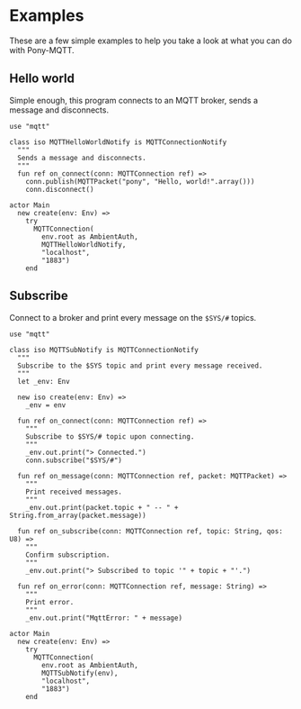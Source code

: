 # Examples

These are a few simple examples to help you take a look at what you can do with Pony-MQTT.

## Hello world

Simple enough, this program connects to an MQTT broker, sends a message and disconnects.

```pony
use "mqtt"

class iso MQTTHelloWorldNotify is MQTTConnectionNotify
  """
  Sends a message and disconnects.
  """
  fun ref on_connect(conn: MQTTConnection ref) =>
    conn.publish(MQTTPacket("pony", "Hello, world!".array()))
    conn.disconnect()

actor Main
  new create(env: Env) =>
    try
      MQTTConnection(
        env.root as AmbientAuth,
        MQTTHelloWorldNotify,
        "localhost",
        "1883")
    end
```

## Subscribe

Connect to a broker and print every message on the `$SYS/#` topics.

```pony
use "mqtt"

class iso MQTTSubNotify is MQTTConnectionNotify
  """
  Subscribe to the $SYS topic and print every message received.
  """
  let _env: Env

  new iso create(env: Env) =>
    _env = env

  fun ref on_connect(conn: MQTTConnection ref) =>
    """
    Subscribe to $SYS/# topic upon connecting.
    """
    _env.out.print("> Connected.")
    conn.subscribe("$SYS/#")

  fun ref on_message(conn: MQTTConnection ref, packet: MQTTPacket) =>
    """
    Print received messages.
    """
    _env.out.print(packet.topic + " -- " + String.from_array(packet.message))

  fun ref on_subscribe(conn: MQTTConnection ref, topic: String, qos: U8) =>
    """
    Confirm subscription.
    """
    _env.out.print("> Subscribed to topic '" + topic + "'.")

  fun ref on_error(conn: MQTTConnection ref, message: String) =>
    """
    Print error.
    """
    _env.out.print("MqttError: " + message)

actor Main
  new create(env: Env) =>
    try
      MQTTConnection(
        env.root as AmbientAuth,
        MQTTSubNotify(env),
        "localhost",
        "1883")
    end
```
